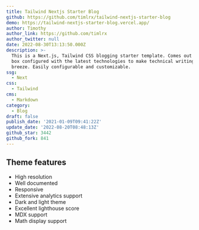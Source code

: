 ```yaml
---
title: Tailwind Nextjs Starter Blog
github: https://github.com/timlrx/tailwind-nextjs-starter-blog
demo: https://tailwind-nextjs-starter-blog.vercel.app/
author: Timothy
author_link: https://github.com/timlrx
author_twitter: null
date: 2022-08-30T13:13:50.000Z
description: >-
  This is a Next.js, Tailwind CSS blogging starter template. Comes out of the
  box configured with the latest technologies to make technical writing a
  breeze. Easily configurable and customizable.
ssg:
  - Next
css:
  - Tailwind
cms:
  - Markdown
category:
  - Blog
draft: false
publish_date: '2021-01-09T09:41:22Z'
update_date: '2022-08-20T08:48:13Z'
github_star: 3442
github_fork: 841
---
```


## Theme features

- High resolution
- Well documented
- Responsive
- Extensive analytics support
- Dark and light theme
- Excellent lighthouse score
- MDX support
- Math display support
